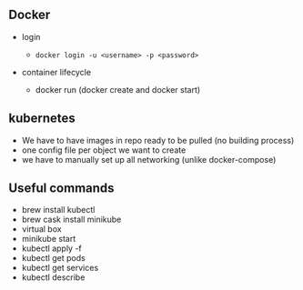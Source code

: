 ## Docker
- login
  - `docker login -u <username> -p <password>`

- container lifecycle
  - docker run (docker create and docker start)

## kubernetes
- We have to have images in repo ready to be pulled (no building process)
- one config file per object we want to create
- we have to manually set up all networking (unlike docker-compose)



## Useful commands
- brew install kubectl
- brew cask install minikube
- virtual box
- minikube start
- kubectl apply -f <filename>
- kubectl get pods
- kubectl get services
- kubectl describe <object-type> <object-name>